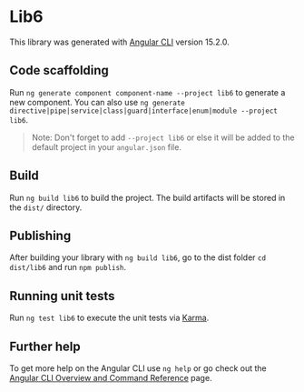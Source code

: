 # Lib6

This library was generated with [Angular CLI](https://github.com/angular/angular-cli) version 15.2.0.

## Code scaffolding

Run `ng generate component component-name --project lib6` to generate a new component. You can also use `ng generate directive|pipe|service|class|guard|interface|enum|module --project lib6`.
> Note: Don't forget to add `--project lib6` or else it will be added to the default project in your `angular.json` file. 

## Build

Run `ng build lib6` to build the project. The build artifacts will be stored in the `dist/` directory.

## Publishing

After building your library with `ng build lib6`, go to the dist folder `cd dist/lib6` and run `npm publish`.

## Running unit tests

Run `ng test lib6` to execute the unit tests via [Karma](https://karma-runner.github.io).

## Further help

To get more help on the Angular CLI use `ng help` or go check out the [Angular CLI Overview and Command Reference](https://angular.io/cli) page.
